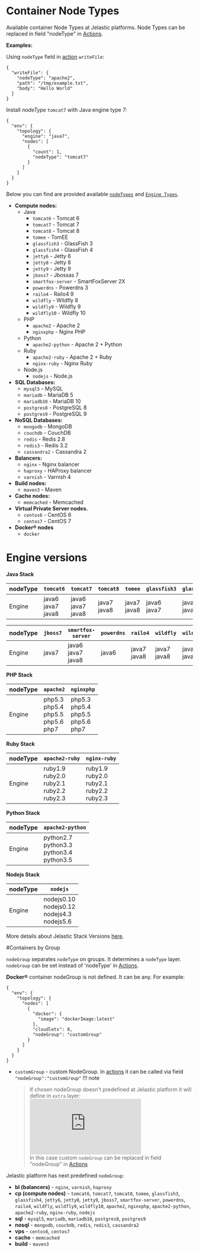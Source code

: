 # Container Node Types

Available container Node Types at Jelastic platforms.
Node Types can be replaced in field "nodeType" in [Actions](/reference/actions/).

**Examples:**

Using `nodeType` field in [action](/reference/actions/#writefile) `writeFile`:
```
{
  "writeFile": {
    "nodeType": "apache2",
    "path": "/tmp/example.txt",
    "body": "Hello World"
  }
} 
```
Install *nodeType* `tomcat7` with Java engine type 7:
```
{
  "env": {
    "topology": {
      "engine": "java7",
      "nodes": [
        {
          "count": 1,
          "nodeType": "tomcat7"
        }
      ]
    }
  }
}
```
Below you can find are provided available [`nodeTypes`](/reference/container-types/#engine-versions) and [`Engine Types`](/reference/container-types/#engine-versions).
 
- **Compute nodes:**
    - Java
        - `tomcat6` - Tomcat 6
        - `tomcat7` - Tomcat 7
        - `tomcat8` - Tomcat 8
        - `tomee` - TomEE
        - `glassfish3` - GlassFish 3
        - `glassfish4` - GlassFish 4
        - `jetty6` - Jetty 6
        - `jetty8` - Jetty 8
        - `jetty9` - Jetty 9
        - `jboss7` - Jbossas 7
        - `smartfox-server` - SmartFoxServer 2X
        - `powerdns` - Powerdns 3
        - `railo4` - Railo4 9
        - `wildfly` - Wildfly 8
        - `wildfly9` - Wildfly 9
        - `wildfly10` - Wildfly 10
    - PHP
        - `apache2` - Apache 2
        - `nginxphp` - Nginx PHP
    - Python
        - `apache2-python` - Apache 2 + Python
    - Ruby
        - `apache2-ruby` - Apache 2 + Ruby
        - `nginx-ruby` - Nginx Ruby
    - Node.js
        - `nodejs` - Node.js
- **SQL Databases:**
    - `mysql5` - MySQL
    - `mariadb` - MariaDB 5
    - `mariadb10` - MariaDB 10
    - `postgres8` - PostgreSQL 8
    - `postgres9` - PostgreSQL 9
- **NoSQL Databases:**
    - `mongodb` - MongoDB
    - `couchdb` - CouchDB
    - `redis` - Redis 2.8
    - `redis3` - Redis 3.2
    - `cassandra2` - Cassandra 2
- **Balancers:**
    - `nginx` - Nginx balancer
    - `haproxy` - HAProxy balancer
    - `varnish` - Varnish 4
- **Build nodes:**
    - `maven3` - Мaven
- **Cache nodes:**
    - `memcached` - Мemcached
- **Virtual Private Server nodes.**
    - `centos6` - CentOS 6
    - `centos7` - CentOS 7
- **Docker&reg; nodes**
    - `docker`
    
# Engine versions

**Java Stack**

|nodeType|`tomcat6`|`tomcat7`|`tomcat8`|`tomee`|`glassfish3`|`glassfish4`|`jetty6`|`jetty8`|`jetty9`|
|------------|------|---------|---------|-------|------------|------------|--------|--------|--------|
|Engine|java6<br>java7<br>java8|java6<br>java7<br>java8|java7<br>java8|java7<br>java8|java6<br>java7|java7<br>java8|java6<br>java7<br>java8|java6<br>java7<br>java8|java8|

|nodeType|`jboss7`|`smartfox-server`|`powerdns`|`railo4`|`wildfly`|`wildfly9`|`wildfly10`|
|--------|--------|---------------- |----------|--------|---------|----------|-----------|
|Engine  |java7|java6<br>java7<br>java8|java6|java7<br>java8|java7<br>java8|java7<br>java8|java8|

**PHP Stack**

|nodeType|`apache2`                                   |`nginxphp`                                  |
|--------|--------------------------------------------|--------------------------------------------|
|Engine  |php5.3<br>php5.4<br>php5.5<br>php5.6<br>php7|php5.3<br>php5.4<br>php5.5<br>php5.6<br>php7|

**Ruby Stack**

|nodeType|`apache2-ruby`                                     |`nginx-ruby`                                       |
|--------|---------------------------------------------------|---------------------------------------------------|
|Engine  |ruby1.9<br>ruby2.0<br>ruby2.1<br>ruby2.2<br>ruby2.3|ruby1.9<br>ruby2.0<br>ruby2.1<br>ruby2.2<br>ruby2.3|

**Python Stack**

|nodeType|`apache2-python`                                |
|--------|------------------------------------------------|
|Engine  |python2.7<br>python3.3<br>python3.4<br>python3.5|

**Nodejs Stack**

|nodeType|`nodejs`            |
|--------|--------------------|
|Engine  |nodejs0.10<br>nodejs0.12<br>nodejs4.3<br>nodejs5.6|

More details about Jelastic Stack Versions [here](/software-stacks-versions).

#Containers by Group

`nodeGroup` separates `nodeType` on groups. It  determines a `nodeType` layer.    
`nodeGroup` can be set instead of 'nodeType' in [Actions](/reference/actions/).

**Docker®** container nodeGroup is not defined. It can be any. For example:
```
{
  "env": {
    "topology": {
      "nodes": [
        {
          "docker": {
            "image": "dockerImage:latest"
          },
          "cloudlets": 8,
          "nodeGroup": "customGroup"
        }
      ]
    }
  }
}
```
- `customGroup` - custom NodeGroup. In [actions](/reference/actions/) it can be called via field `"nodeGroup":"customGroup"`
!!! note
    > If chosen nodeGroup doesn't predefined at Jelastic platform it will define in `extra` layer:
    ![extra](https://download.jelastic.com/public.php?service=files&t=2bda4051062f413278b693d2898cdcbd&download)    
    In this case custom `nodeGroup` can be replaced in field "nodeGroup" in [Actions](/reference/actions/)

Jelastic platform has next predefined `nodeGroup`:

- **bl (balancers)** - `nginx`, `varnish`, `haproxy`
- **cp (compute nodes)** - `tomcat6`, `tomcat7`, `tomcat8`, `tomee`, `glassfish3`, `glassfish4`, `jetty6`, `jetty8`, `jetty9`, `jboss7`, `smartfox-server`, `powerdns`, `railo4`, `wildfly`, `wildfly9`, `wildfly10`, `apache2`, `nginxphp`, `apache2-python`, `apache2-ruby`, `nginx-ruby`, `nodejs`
- **sql** - `mysql5`, `mariadb`, `mariadb10`, `postgres8`, `postgres9`
- **nosql** - `mongodb`, `couchdb`, `redis`, `redis3`, `cassandra2` 
- **vps** - `centos6`, `centos7`
- **cache** - `memcached`
- **build** - `maven3`